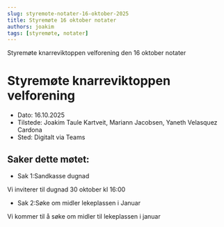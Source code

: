 ```yaml
---
slug: styremote-notater-16-oktober-2025
title: Styremøte 16 oktober notater
authors: joakim
tags: [styremøte, notater]
---
```


Styremøte knarreviktoppen velforening den 16 oktober notater 

<!--truncate-->
# Styremøte knarreviktoppen velforening
 -  Dato: 16.10.2025
 -  Tilstede: Joakim Taule Kartveit, Mariann Jacobsen, Yaneth Velasquez Cardona
 -  Sted: Digitalt via Teams

## Saker dette møtet:

* Sak 1:Sandkasse dugnad

Vi inviterer til dugnad 30 oktober kl 16:00

* Sak 2:Søke om midler lekeplassen i Januar
  
Vi kommer til å søke om midler til lekeplassen i januar
